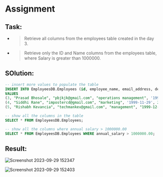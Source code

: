 # Assignment

## Task:
* > Retrieve all columns from the employees table created in the day 3.
* > Retrieve only the ID and Name columns from the employees table, where Salary is greater than 1000000.

## SOlution:
```sql
-- insert more values to populate the table
INSERT INTO EmployeesDB.Employees (id, employee_name, email_address, department, birth_date, annual_salary, is_active)
VALUES
(3, "Prasad Bhosale", "pbjkjk@gmail.com", "operations management", '1999-02-25', 2500000.00, TRUE),
(4, "Siddhi Rane", "impostercd@gmail.com", "marketing", '1999-11-29', 2600000.00, TRUE),
(5, "Rishabh Kevancia", "techmankev@gmail.com", "management", "1999-12-18", 700000.00, TRUE);

-- show all the columns in the table 
SELECT * FROM EmployeesDB.Employees; 

-- show all the columns where annual salary > 1000000.00
SELECT * FROM EmployeesDB.Employees WHERE annual_salary > 1000000.00; 
```
## Result:
![Screenshot 2023-09-29 152347](https://github.com/HimanS-sys/skill_captain_MySQL/assets/68765011/6c7cf6a4-ba5b-437b-83ef-a8a4ae9b8138)

![Screenshot 2023-09-29 152403](https://github.com/HimanS-sys/skill_captain_MySQL/assets/68765011/957f46bd-a755-4425-b53c-2a6a196fa241)

